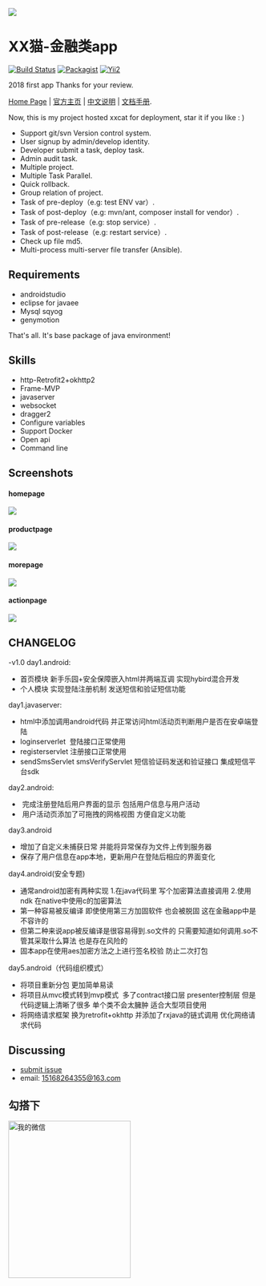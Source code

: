 
![](https://ss2.baidu.com/6ONYsjip0QIZ8tyhnq/it/u=2524887731,4046843904&fm=58&s=30946833F2E44CA22F419CDA0000A022&bpow=121&bpoh=75)

XX猫-金融类app
=========================
[![Build Status](https://travis-ci.org/meolu/walle-web.svg?branch=master)](https://travis-ci.org/meolu/walle-web)
[![Packagist](https://img.shields.io/packagist/v/meolu/walle-web.svg)](https://packagist.org/packages/meolu/walle-web)
[![Yii2](https://img.shields.io/badge/Powered_by-Yii_Framework-green.svg?style=flat)](http://www.yiiframework.com/)

2018 first app Thanks for your review.

[Home Page](https://github.com/MrCodeSniper/) | [官方主页](https://github.com/MrCodeSniper/) | [中文说明](https://github.com/MrCodeSniper/) | [文档手册](https://github.com/MrCodeSniper/).

Now, this is my project hosted xxcat for deployment, star it if you like : )

* Support git/svn Version control system.
* User signup by admin/develop identity.
* Developer submit a task, deploy task.
* Admin audit task.
* Multiple project.
* Multiple Task Parallel.
* Quick rollback.
* Group relation of project.
* Task of pre-deploy（e.g: test ENV var）.
* Task of post-deploy（e.g: mvn/ant, composer install for vendor）.
* Task of pre-release（e.g: stop service）.
* Task of post-release（e.g: restart service）.
* Check up file md5.
* Multi-process multi-server file transfer (Ansible).


Requirements
------------

* androidstudio
* eclipse for javaee
* Mysql sqyog
* genymotion

That's all. It's base package of java environment!

Skills
----------

- http-Retrofit2+okhttp2
- Frame-MVP
- javaserver
- websocket
- dragger2
- Configure variables
- Support Docker
- Open api
- Command line


Screenshots
-----------

#### homepage
![](https://upload-images.jianshu.io/upload_images/2634235-9180aef028a26c7b.png?imageMogr2/auto-orient/strip%7CimageView2/2/w/588)

#### productpage
![](https://upload-images.jianshu.io/upload_images/2634235-d9482b0127767197.png?imageMogr2/auto-orient/strip%7CimageView2/2/w/588)

#### morepage
![](https://upload-images.jianshu.io/upload_images/2634235-fe35dabb031abac4.png?imageMogr2/auto-orient/strip%7CimageView2/2/w/588)

#### actionpage
![](https://upload-images.jianshu.io/upload_images/2634235-d2a51a0aca5399dc.png?imageMogr2/auto-orient/strip%7CimageView2/2/w/588)

## CHANGELOG

-v1.0
day1.android:
- 首页模块 新手乐园+安全保障嵌入html并两端互调 实现hybird混合开发
- 个人模块 实现登陆注册机制 发送短信和验证短信功能

day1.javaserver:
- html中添加调用android代码 并正常访问html活动页判断用户是否在安卓端登陆
- loginserverlet  登陆接口正常使用
- registerservlet 注册接口正常使用
- sendSmsServlet smsVerifyServlet 短信验证码发送和验证接口 集成短信平台sdk

day2.android:
-  完成注册登陆后用户界面的显示 包括用户信息与用户活动
-  用户活动页添加了可拖拽的网格视图 方便自定义功能

day3.android
- 增加了自定义未捕获日常 并能将异常保存为文件上传到服务器
- 保存了用户信息在app本地，更新用户在登陆后相应的界面变化

day4.android(安全专题)
- 通常android加密有两种实现 1.在java代码里 写个加密算法直接调用 2.使用ndk 在native中使用c的加密算法
- 第一种容易被反编译 即使使用第三方加固软件 也会被脱固 这在金融app中是不容许的
- 但第二种来说app被反编译是很容易得到.so文件的 只需要知道如何调用.so不管其采取什么算法 也是存在风险的
- 固本app在使用aes加密方法之上进行签名校验 防止二次打包

day5.android（代码组织模式）
- 将项目重新分包 更加简单易读
- 将项目从mvc模式转到mvp模式  多了contract接口层 presenter控制层 但是代码逻辑上清晰了很多 单个类不会太臃肿 适合大型项目使用
- 将网络请求框架 换为retrofit+okhttp 并添加了rxjava的链式调用 优化网络请求代码


Discussing
----------
- [submit issue](https://github.com/MrCodeSniper/)
- email: 15168264355@163.com

勾搭下
--------
<img src="http://upload-images.jianshu.io/upload_images/2634235-333dfbca6ecdd6ba.png?imageMogr2/auto-orient/strip%7CimageView2/2/w/1240" width="244" height="314" alt="我的微信" align=left />
